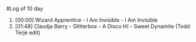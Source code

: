 #Log of 10 day

1. [00:00] Wizard Apprentice - I Am Invisible - I Am Invisible
1. [01:48] Claudja Barry - Glitterbox - A Disco Hï - Sweet Dynamite (Todd Terje edit)
